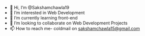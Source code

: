 - 👋 Hi, I’m @Sakshamchawla19
- 👀 I’m interested in Web Development
- 🌱 I’m currently learning front-end
- 💞️ I’m looking to collaborate on Web Development Projects
- 📫 How to reach me- coldmail on sakshamchawla15@gmail.com

<!---
Sakshamchawla19/Sakshamchawla19 is a ✨ special ✨ repository because its `README.md` (this file) appears on your GitHub profile.
You can click the Preview link to take a look at your changes.
--->
